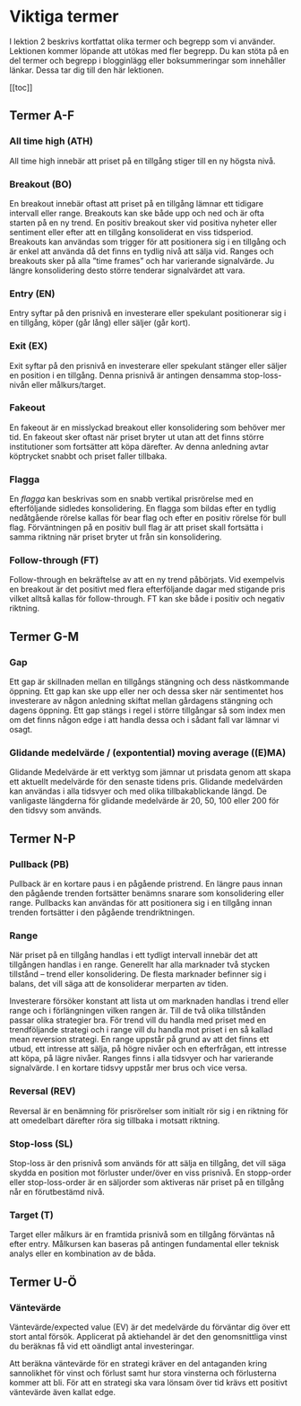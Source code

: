 # Viktiga termer

I lektion 2 beskrivs kortfattat olika termer och begrepp som vi använder. Lektionen kommer löpande att utökas med fler begrepp. Du kan stöta på en del termer och begrepp i blogginlägg eller boksummeringar som innehåller länkar. Dessa tar dig till den här lektionen.

[[toc]]

## Termer A-F

### All time high (ATH)

All time high innebär att priset på en tillgång stiger till en ny högsta nivå.

### Breakout (BO)

En breakout innebär oftast att priset på en tillgång lämnar ett tidigare intervall eller range. Breakouts kan ske både upp och ned och är ofta starten på en ny trend. En positiv breakout sker vid positiva nyheter eller sentiment eller efter att en tillgång konsoliderat en viss tidsperiod. Breakouts kan användas som trigger för att positionera sig i en tillgång och är enkel att använda då det finns en tydlig nivå att sälja vid. Ranges och breakouts sker på alla ”time frames” och har varierande signalvärde. Ju längre konsolidering desto större tenderar signalvärdet att vara.

### Entry (EN)

Entry syftar på den prisnivå en investerare eller spekulant positionerar sig i en tillgång, köper (går lång) eller säljer (går kort).

### Exit (EX)

Exit syftar på den prisnivå en investerare eller spekulant stänger eller säljer en position i en tillgång. Denna prisnivå är antingen densamma stop-loss-nivån eller målkurs/target.

### Fakeout

En fakeout är en misslyckad breakout eller konsolidering som behöver mer tid. En fakeout sker oftast när priset bryter ut utan att det finns större institutioner som fortsätter att köpa därefter. Av denna anledning avtar köptrycket snabbt och priset faller tillbaka.

### Flagga

En _flagga_ kan beskrivas som en snabb vertikal prisrörelse med en efterföljande sidledes konsolidering. En flagga som bildas efter en tydlig nedåtgående rörelse kallas för bear flag och efter en positiv rörelse för bull flag. Förväntningen på en positiv bull flag är att priset skall fortsätta i samma riktning när priset bryter ut från sin konsolidering.

### Follow-through (FT)

Follow-through en bekräftelse av att en ny trend påbörjats. Vid exempelvis en breakout är det positivt med flera efterföljande dagar med stigande pris vilket alltså kallas för follow-through. FT kan ske både i positiv och negativ riktning.

## Termer G-M

### Gap

Ett gap är skillnaden mellan en tillgångs stängning och dess nästkommande öppning. Ett gap kan ske upp eller ner och dessa sker när sentimentet hos investerare av någon anledning skiftat mellan gårdagens stängning och dagens öppning. Ett gap stängs i regel i större tillgångar så som index men om det finns någon edge i att handla dessa och i sådant fall var lämnar vi osagt.

### Glidande medelvärde / (expontential) moving average ((E)MA)

Glidande Medelvärde är ett verktyg som jämnar ut prisdata genom att skapa ett aktuellt medelvärde för den senaste tidens pris. Glidande medelvärden kan användas i alla tidsvyer och med olika tillbakablickande längd. De vanligaste längderna för glidande medelvärde är 20, 50, 100 eller 200 för den tidsvy som används.

## Termer N-P

### Pullback (PB)

Pullback är en kortare paus i en pågående pristrend. En längre paus innan den pågående trenden fortsätter benämns snarare som konsolidering eller range. Pullbacks kan användas för att positionera sig i en tillgång innan trenden fortsätter i den pågående trendriktningen.

### Range

När priset på en tillgång handlas i ett tydligt intervall innebär det att tillgången handlas i en range. Generellt har alla marknader två stycken tillstånd – trend eller konsolidering. De flesta marknader befinner sig i balans, det vill säga att de konsoliderar merparten av tiden.

Investerare försöker konstant att lista ut om marknaden handlas i trend eller range och i förlängningen vilken rangen är. Till de två olika tillstånden passar olika strategier bra. För trend vill du handla med priset med en trendföljande strategi och i range vill du handla mot priset i en så kallad mean reversion strategi. En range uppstår på grund av att det finns ett utbud, ett intresse att sälja, på högre nivåer och en efterfrågan, ett intresse att köpa, på lägre nivåer. Ranges finns i alla tidsvyer och har varierande signalvärde. I en kortare tidsvy uppstår mer brus och vice versa.

### Reversal (REV)

Reversal är en benämning för prisrörelser som initialt rör sig i en riktning för att omedelbart därefter röra sig tillbaka i motsatt riktning.

### Stop-loss (SL)

Stop-loss är den prisnivå som används för att sälja en tillgång, det vill säga skydda en position mot förluster under/över en viss prisnivå. En stopp-order eller stop-loss-order är en säljorder som aktiveras när priset på en tillgång når en förutbestämd nivå.

### Target (T)

Target eller målkurs är en framtida prisnivå som en tillgång förväntas nå efter entry. Målkursen kan baseras på antingen fundamental eller teknisk analys eller en kombination av de båda.

## Termer U-Ö

### Väntevärde

Väntevärde/expected value (EV) är det medelvärde du förväntar dig över ett stort antal försök. Applicerat på aktiehandel är det den genomsnittliga vinst du beräknas få vid ett oändligt antal investeringar.

Att beräkna väntevärde för en strategi kräver en del antaganden kring sannolikhet för vinst och förlust samt hur stora vinsterna och förlusterna kommer att bli. För att en strategi ska vara lönsam över tid krävs ett positivt väntevärde även kallat edge.

